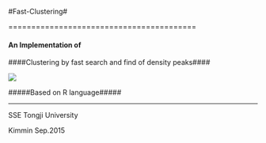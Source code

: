 
#Fast-Clustering#

=========================================
#### An Implementation of 
####Clustering by fast search and find of density peaks####

![](http://files.cnblogs.com/files/guguli/fast_clustering_1.gif)



#####Based on R language#####






----

SSE Tongji University

Kimmin Sep.2015